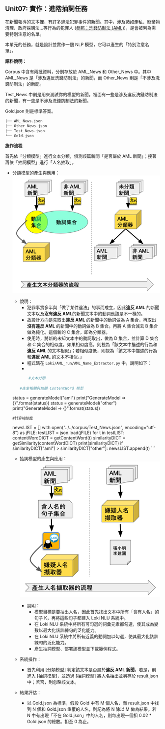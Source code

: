 ## **Unit07: 實作：進階抽詞任務**


在新聞報導的文本裡，有許多違法犯罪事件的新聞。其中，涉及諸如走私、廢棄物清理、政府採購法…等行為的犯罪人 ([參照：洗錢防制法 (AML)](https://law.moj.gov.tw/LawClass/LawAll.aspx?pcode=G0380131))，是會被列為需要特別注意的名單。

本單元的任務，就是設計並實作一個 NLP 模型，它可以產生的「特別注意名單」。

**語料說明：**

Corpus 中含有兩批資料，分別存放於 AML_News 和 Other_News 中。其中 AML_News 是「涉及違反洗錢防制法」的新聞，而 Other_News 則是「不涉及洗錢防制法」的新聞。

Test_News 中則是用來測試你的模型的新聞。裡面有一些是涉及違反洗錢防制法的新聞，有一些是不涉及洗錢防制法的新聞。

Gold.json 則是標準答案。 

```
├── AML_News.json
├── Other_News.json
├── Test_News.json
└── Gold.json
```

**施作流程**

首先依「分類模型」進行文本分類，偵測該篇新聞「是否屬於 AML 新聞」；接著再依「抽詞模型」進行「人名抽取」。

- 分類模型的產生與應用：
![](./img/flowchart_01.png)

    - 說明：
        - 犯罪事實多半與「做了某件違法」的事而成立，因此**違反 AML** 的新聞文本以及**沒有違反 AML**的新聞文本中的動詞應該是不一樣的。
        - 故設計方向是先取出**違反 AML** 的新聞中的動詞做為 A 集合，再取出**沒有違反 AML** 的新聞中的動詞做為 B 集合。再將 A 集合減去 B 集合做為純化。這個新的 C 集合，即為分類器。
        - 使用時，將新的未知文本中的動詞取出，做為 D 集合，並計算 D 集合和 C 集合的相似度。如果相似度高，則視為「該文本中描述的行為和**違反 AML** 的文本相似」；若相似度低，則視為「該文本中描述的行為和**違反 AML** 的文本不相似。」
        - 程式碼在 `Loki/AML_run/AML_Name_Extractor.py` 中，說明如下：
        - 
        ```python
            #文本分類

      #產生相關與無關 ContentWord 模型
    status = generateModel("aml")
    print("GenerateModel => {}".format(status))
    status = generateModel("other")
    print("GenerateModel => {}".format(status))

      #計算相似度
    newsLIST = []
    with open("../../corpus/Test_News.json", encoding="utf-8") as jFILE:
        testLIST = json.load(jFILE)
    for t in testLIST:
        contentWordDICT = getContentWord(t)
        similarityDICT = getSimilarity(contentWordDICT)
        print(similarityDICT)
        if similarityDICT["aml"] > similarityDICT["other"]:
            newsLIST.append(t)
        ```

  - 抽詞模型的產生與應用：
![](./img/flowchart_02.png)
    - 說明：
        - 模型目標是要抽出人名，因此首先找出文本中所有「含有人名」的句子 K，再將這些句子都建入 Loki NLU 系統中。
        - 在 Loki NLU 系統中將所有可勾選的詞彙元素都勾選，使其成為變數以最大化該訓練句的泛化能力。
        - 在 Loki NLU 系統中將所有近義的動詞加以勾選，使其最大化該訓練句的泛化能力。
        - 產生抽詞模型、部署該模型並下載範例程式。

  - 系統操作：
    - 首先利用 [分類模型] 判定該文本是否屬於**違反 AML 新聞**，若是，則進入 [抽詞模型]，並透過 [抽詞模型] 將人名抽出並另存於 result.json 中；若否，則忽略該文本。

  - 結果評估：
      - 以 Gold.json 為標準，假設 Gold 中有 M 個人名，而 result.json 中找到 N 個和 Gold.json 重覆的人名，則記為將 N 除以 M 做為結果。若 N 中有出現「不在 Gold.json」中的人名，則每出現一個扣 0.02 * Gold.json 的總數。扣至 0 為止。